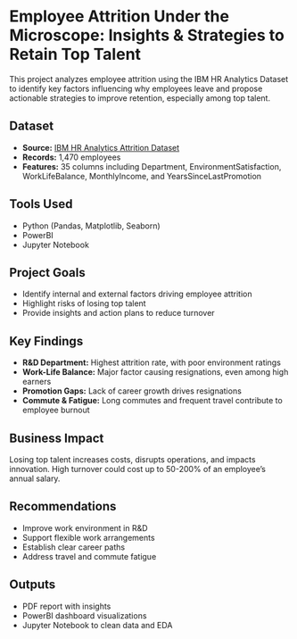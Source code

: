 # Employee Attrition Under the Microscope: Insights & Strategies to Retain Top Talent

This project analyzes employee attrition using the IBM HR Analytics Dataset to identify key factors influencing why employees leave and propose actionable strategies to improve retention, especially among top talent.

## Dataset

- **Source:** [IBM HR Analytics Attrition Dataset](https://www.kaggle.com/datasets/pavansubhasht/ibm-hr-analytics-attrition-dataset)
- **Records:** 1,470 employees
- **Features:** 35 columns including Department, EnvironmentSatisfaction, WorkLifeBalance, MonthlyIncome, and YearsSinceLastPromotion

## Tools Used

- Python (Pandas, Matplotlib, Seaborn)
- PowerBI
- Jupyter Notebook

## Project Goals

- Identify internal and external factors driving employee attrition
- Highlight risks of losing top talent
- Provide insights and action plans to reduce turnover

## Key Findings

- **R&D Department:** Highest attrition rate, with poor environment ratings
- **Work-Life Balance:** Major factor causing resignations, even among high earners
- **Promotion Gaps:** Lack of career growth drives resignations
- **Commute & Fatigue:** Long commutes and frequent travel contribute to employee burnout

## Business Impact

Losing top talent increases costs, disrupts operations, and impacts innovation. High turnover could cost up to 50-200% of an employee’s annual salary.

## Recommendations

- Improve work environment in R&D
- Support flexible work arrangements
- Establish clear career paths
- Address travel and commute fatigue

## Outputs

- PDF report with insights
- PowerBI dashboard visualizations
- Jupyter Notebook to clean data and EDA
